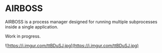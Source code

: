 # AIRBOSS

AIRBOSS is a process manager designed for running multiple subprocesses inside a single application. 

Work in progress.

![https://i.imgur.com/ttBDuSJ.jpg](https://i.imgur.com/ttBDuSJ.jpg)